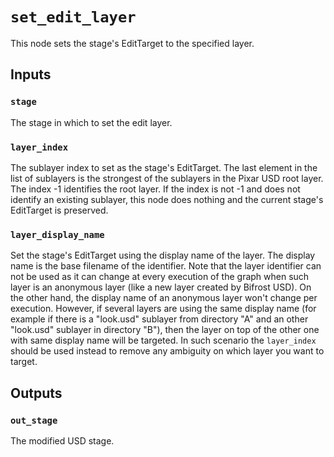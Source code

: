 # `set_edit_layer`

This node sets the stage's EditTarget to the specified layer.

## Inputs

### `stage`
The stage in which to set the edit layer. 

### `layer_index`
The sublayer index to set as the stage's EditTarget. The last element in the list of sublayers is the strongest of the sublayers in the Pixar USD root layer. The index -1 identifies the root layer. If the index is not -1 and does not identify an existing sublayer, this node does nothing and the current stage's EditTarget is preserved. 


### `layer_display_name`
Set the stage's EditTarget using the display name of the layer. The display name is the base filename of the identifier.
Note that the layer identifier can not be used as it can change at every execution of the graph when such layer is an anonymous layer (like a new layer created by Bifrost USD). On the other hand, the display name of an anonymous layer won't change per execution. However, if several layers are using the same display name (for example if there is a "look.usd" sublayer from  directory "A" and an other "look.usd" sublayer in directory "B"), then the layer on top of the other one with same display name will be targeted. In such scenario the `layer_index` should be used instead to remove any ambiguity on which layer you want to target.

## Outputs

### `out_stage`
The modified USD stage.